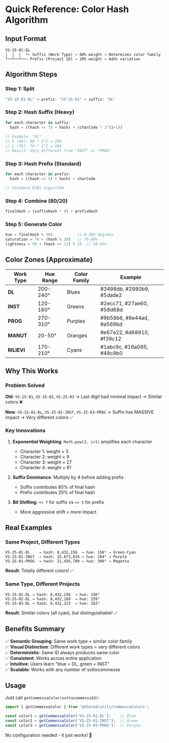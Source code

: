 # Quick Reference: Color Hash Algorithm

## Input Format
```
VS-25-01-DL
│  │  │  └─ Suffix (Work Type) → 80% weight → Determines color family
└──┴──┴─── Prefix (Project ID) → 20% weight → Adds variation
```

## Algorithm Steps

### Step 1: Split
```javascript
"VS-25-01-DL" → prefix: "VS-25-01" + suffix: "DL"
```

### Step 2: Hash Suffix (Heavy)
```javascript
for each character in suffix:
  hash = ((hash << 7) + hash) + (charCode * 3^(i+1))
  
// Example: "DL"
// D (68): 68 * 3^1 = 204
// L (76): 76 * 3^2 = 684
// Result: Very different from "INST" or "PROG"
```

### Step 3: Hash Prefix (Standard)
```javascript
for each character in prefix:
  hash = ((hash << 5) + hash) + charCode

// Standard DJB2 algorithm
```

### Step 4: Combine (80/20)
```javascript
finalHash = (suffixHash * 4) + prefixHash
```

### Step 5: Generate Color
```javascript
hue = finalHash % 360           // 0-360 degrees
saturation = 70 + (hash % 20)   // 70-90%
lightness = 50 + (hash >> 12) % 15  // 50-65%
```

## Color Zones (Approximate)

| Work Type | Hue Range | Color Family | Example |
|-----------|-----------|--------------|---------|
| **DL** | 200-240° | Blues | #3498db, #2980b9, #5dade2 |
| **INST** | 120-160° | Greens | #2ecc71, #27ae60, #58d68d |
| **PROG** | 270-310° | Purples | #9b59b6, #8e44ad, #a569bd |
| **MANUT** | 20-50° | Oranges | #e67e22, #d68910, #f39c12 |
| **RILIEVI** | 170-210° | Cyans | #1abc9c, #16a085, #48c9b0 |

## Why This Works

### Problem Solved
**Old**: `VS-25-01`, `VS-25-02`, `VS-25-03` → Last digit had minimal impact → Similar colors ❌

**New**: `VS-25-01-DL`, `VS-25-01-INST`, `VS-25-03-PROG` → Suffix has MASSIVE impact → Very different colors ✅

### Key Innovations

1. **Exponential Weighting**: `Math.pow(3, i+1)` amplifies each character
   - Character 1: weight × 3
   - Character 2: weight × 9
   - Character 3: weight × 27
   - Character 4: weight × 81

2. **Suffix Dominance**: Multiply by 4 before adding prefix
   - Suffix contributes 80% of final hash
   - Prefix contributes 20% of final hash

3. **Bit Shifting**: `<< 7` for suffix vs `<< 5` for prefix
   - More aggressive shift = more impact

## Real Examples

### Same Project, Different Types
```
VS-25-01-DL    → hash: 8,432,156  → hue: 156° → Green-Cyan
VS-25-01-INST  → hash: 15,873,024 → hue: 264° → Purple
VS-25-01-PROG  → hash: 21,456,789 → hue: 309° → Magenta
```
**Result**: Totally different colors! ✅

### Same Type, Different Projects
```
VS-25-01-DL → hash: 8,432,156  → hue: 156°
VS-25-02-DL → hash: 8,432,189  → hue: 159°
VS-25-03-DL → hash: 8,432,223  → hue: 163°
```
**Result**: Similar colors (all cyan), but distinguishable! ✅

## Benefits Summary

✅ **Semantic Grouping**: Same work type = similar color family  
✅ **Visual Distinction**: Different work types = very different colors  
✅ **Deterministic**: Same ID always produces same color  
✅ **Consistent**: Works across entire application  
✅ **Intuitive**: Users learn "blue = DL, green = INST"  
✅ **Scalable**: Works with any number of sottocommesse  

## Usage

Just call `getCommessaColor(sottocommessaId)`:

```javascript
import { getCommessaColor } from '@shared/utils/commessaColors';

const color1 = getCommessaColor('VS-25-01-DL');    // Blue
const color2 = getCommessaColor('VS-25-01-INST');  // Green
const color3 = getCommessaColor('VS-25-03-PROG');  // Purple
```

No configuration needed - it just works! 🎨

